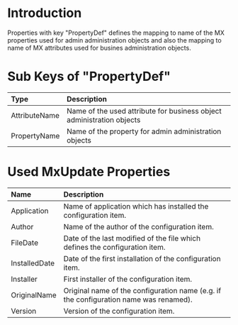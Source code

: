 # Introduction #

Properties with key "PropertyDef" defines the mapping to name of the MX properties used for admin administration objects and also the mapping to name of MX attributes used for busines administration objects.


# Sub Keys of "PropertyDef" #

| **Type** | **Description** |
|:---------|:----------------|
| AttributeName | Name of the used attribute for business object administration objects |
| PropertyName | Name of the property for admin administration objects  |


# Used MxUpdate Properties #

| **Name** | **Description** |
|:---------|:----------------|
| Application | Name of application which has installed the configuration item. |
| Author   | Name of the author of the configuration item. |
| FileDate | Date of the last modified of the file which defines the configuration item. |
| InstalledDate | Date of the first installation of the configuration item. |
| Installer | First installer of the configuration item. |
| OriginalName | Original name of the configuration name (e.g. if the configuration name was renamed). |
| Version  | Version of the configuration item. |